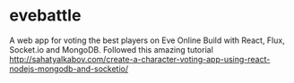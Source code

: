 # evebattle
A web app for voting the best players on Eve Online
Build with React, Flux, Socket.io and MongoDB. Followed this amazing tutorial http://sahatyalkabov.com/create-a-character-voting-app-using-react-nodejs-mongodb-and-socketio/
